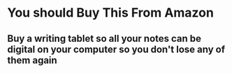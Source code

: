 # You should Buy This From Amazon
## Buy a writing tablet so all your notes can be digital on your computer so you don't lose any of them again
